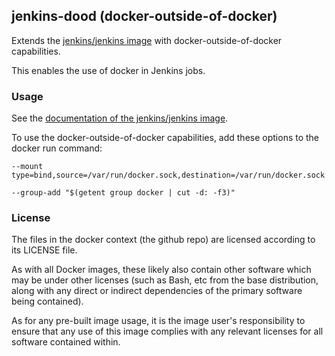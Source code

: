 ## jenkins-dood (docker-outside-of-docker)

Extends the [jenkins/jenkins
image](https://hub.docker.com/r/jenkins/jenkins/) with
docker-outside-of-docker capabilities.

This enables the use of docker in Jenkins jobs.


### Usage

See the [documentation of the jenkins/jenkins
image](https://github.com/jenkinsci/docker/blob/master/README.md).

To use the docker-outside-of-docker capabilities, add these options to
the docker run command:

    --mount type=bind,source=/var/run/docker.sock,destination=/var/run/docker.sock

    --group-add "$(getent group docker | cut -d: -f3)"


### License

The files in the docker context (the github repo) are licensed
according to its LICENSE file.

As with all Docker images, these likely also contain other software
which may be under other licenses (such as Bash, etc from the base
distribution, along with any direct or indirect dependencies of the
primary software being contained).

As for any pre-built image usage, it is the image user's
responsibility to ensure that any use of this image complies with any
relevant licenses for all software contained within.

